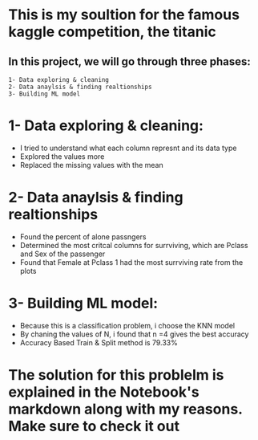 # This is my soultion for the famous kaggle competition, the titanic 

## In this project, we will go through three phases:
    1- Data exploring & cleaning
    2- Data anaylsis & finding realtionships
    3- Building ML model



# 1- Data exploring & cleaning:
  -  I tried to understand what each column represnt and its data type
  -  Explored the values more
  -  Replaced the missing values with the mean
# 2- Data anaylsis & finding realtionships
- Found the percent of alone passngers
- Determined the most critcal columns for surrviving, which are Pclass and Sex of the passenger 
- Found that Female at Pclass 1 had the most surrviving rate from the plots


# 3- Building ML model:
- Because this is a classification problem, i choose the KNN model
- By chaning the values of N, i found that n =4 gives the best accuracy
- Accuracy Based Train & Split method is 79.33%
# The solution for this problelm is explained in the Notebook's markdown along with my reasons. Make sure to check it out

